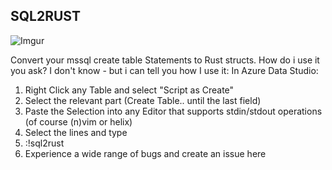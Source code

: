 ## SQL2RUST

![Imgur](https://i.imgur.com/JerUC1O.gif)

Convert your mssql create table Statements to Rust structs.
How do i use it you ask?
I don't know - but i can tell you how I use it:
In Azure Data Studio:
1) Right Click any Table and select "Script as Create"
2) Select the relevant part (Create Table.. until the last field)
3) Paste the Selection into any Editor that supports stdin/stdout operations (of course (n)vim or helix)
4) Select the lines and type
5) :!sql2rust
6) Experience a wide range of bugs and create an issue here
